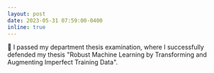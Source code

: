 ```yaml
---
layout: post
date: 2023-05-31 07:59:00-0400
inline: true
---
```


:book: I passed my department thesis examination, where I successfully defended my thesis "Robust Machine Learning by Transforming and Augmenting Imperfect Training Data".
